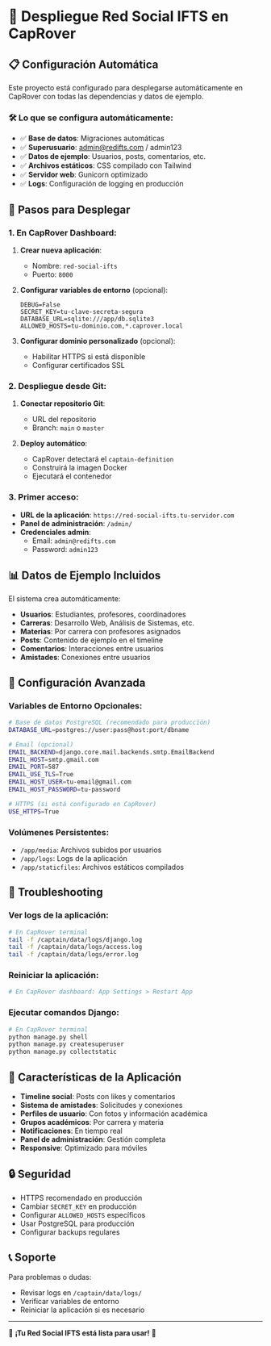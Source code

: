 # 🚀 Despliegue Red Social IFTS en CapRover

## 📋 Configuración Automática

Este proyecto está configurado para desplegarse automáticamente en CapRover con todas las dependencias y datos de ejemplo.

### 🛠 Lo que se configura automáticamente:

- ✅ **Base de datos**: Migraciones automáticas
- ✅ **Superusuario**: admin@redifts.com / admin123
- ✅ **Datos de ejemplo**: Usuarios, posts, comentarios, etc.
- ✅ **Archivos estáticos**: CSS compilado con Tailwind
- ✅ **Servidor web**: Gunicorn optimizado
- ✅ **Logs**: Configuración de logging en producción

## 🚀 Pasos para Desplegar

### 1. En CapRover Dashboard:

1. **Crear nueva aplicación**:

   - Nombre: `red-social-ifts`
   - Puerto: `8000`

2. **Configurar variables de entorno** (opcional):

   ```
   DEBUG=False
   SECRET_KEY=tu-clave-secreta-segura
   DATABASE_URL=sqlite:///app/db.sqlite3
   ALLOWED_HOSTS=tu-dominio.com,*.caprover.local
   ```

3. **Configurar dominio personalizado** (opcional):
   - Habilitar HTTPS si está disponible
   - Configurar certificados SSL

### 2. Despliegue desde Git:

1. **Conectar repositorio Git**:

   - URL del repositorio
   - Branch: `main` o `master`

2. **Deploy automático**:
   - CapRover detectará el `captain-definition`
   - Construirá la imagen Docker
   - Ejecutará el contenedor

### 3. Primer acceso:

- **URL de la aplicación**: `https://red-social-ifts.tu-servidor.com`
- **Panel de administración**: `/admin/`
- **Credenciales admin**:
  - Email: `admin@redifts.com`
  - Password: `admin123`

## 📊 Datos de Ejemplo Incluidos

El sistema crea automáticamente:

- **Usuarios**: Estudiantes, profesores, coordinadores
- **Carreras**: Desarrollo Web, Análisis de Sistemas, etc.
- **Materias**: Por carrera con profesores asignados
- **Posts**: Contenido de ejemplo en el timeline
- **Comentarios**: Interacciones entre usuarios
- **Amistades**: Conexiones entre usuarios

## 🔧 Configuración Avanzada

### Variables de Entorno Opcionales:

```bash
# Base de datos PostgreSQL (recomendado para producción)
DATABASE_URL=postgres://user:pass@host:port/dbname

# Email (opcional)
EMAIL_BACKEND=django.core.mail.backends.smtp.EmailBackend
EMAIL_HOST=smtp.gmail.com
EMAIL_PORT=587
EMAIL_USE_TLS=True
EMAIL_HOST_USER=tu-email@gmail.com
EMAIL_HOST_PASSWORD=tu-password

# HTTPS (si está configurado en CapRover)
USE_HTTPS=True
```

### Volúmenes Persistentes:

- `/app/media`: Archivos subidos por usuarios
- `/app/logs`: Logs de la aplicación
- `/app/staticfiles`: Archivos estáticos compilados

## 🐛 Troubleshooting

### Ver logs de la aplicación:

```bash
# En CapRover terminal
tail -f /captain/data/logs/django.log
tail -f /captain/data/logs/access.log
tail -f /captain/data/logs/error.log
```

### Reiniciar la aplicación:

```bash
# En CapRover dashboard: App Settings > Restart App
```

### Ejecutar comandos Django:

```bash
# En CapRover terminal
python manage.py shell
python manage.py createsuperuser
python manage.py collectstatic
```

## 📱 Características de la Aplicación

- **Timeline social**: Posts con likes y comentarios
- **Sistema de amistades**: Solicitudes y conexiones
- **Perfiles de usuario**: Con fotos y información académica
- **Grupos académicos**: Por carrera y materia
- **Notificaciones**: En tiempo real
- **Panel de administración**: Gestión completa
- **Responsive**: Optimizado para móviles

## 🔒 Seguridad

- HTTPS recomendado en producción
- Cambiar `SECRET_KEY` en producción
- Configurar `ALLOWED_HOSTS` específicos
- Usar PostgreSQL para producción
- Configurar backups regulares

## 📞 Soporte

Para problemas o dudas:

- Revisar logs en `/captain/data/logs/`
- Verificar variables de entorno
- Reiniciar la aplicación si es necesario

---

🎉 **¡Tu Red Social IFTS está lista para usar!** 🎉
